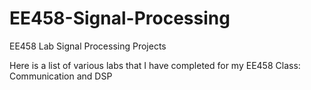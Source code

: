 # EE458-Signal-Processing
EE458 Lab Signal Processing Projects

Here is a list of various labs that I have completed for my EE458 Class: Communication and DSP
